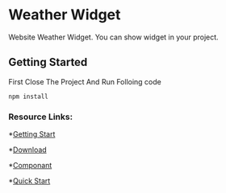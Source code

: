 # Weather Widget

Website Weather Widget. You can show widget in your project.

## Getting Started

First Close The Project And Run Folloing code

```
npm install
```

### Resource Links:
*[Getting Start](#)

*[Download](#)

*[Componant](#)

*[Quick Start](#)

